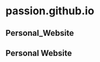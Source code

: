 # passion.github.io
Personal_Website
-------------------------------------------------------------------------------------------------------------------------
Personal Website
-------------------------------------------------------------------------------------------------------------------------

